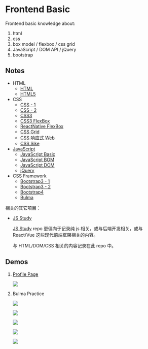 # Frontend Basic

Frontend basic knowledge about:

1. html
1. css
1. box model / flexbox / css grid
1. JavaScript / DOM API / jQuery
1. bootstrap

## Notes

* HTML
  * [HTML](notes/html.md)
  * [HTML5](notes/html5.md)
* CSS
  * [CSS - 1](notes/css-1.md)
  * [CSS - 2](notes/css-2.md)
  * [CSS3](notes/css3.md)
  * [CSS3 FlexBox](notes/css3-flexbox.md)
  * [ReactNative FlexBox](notes/react-native-flexbox.md)
  * [CSS Grid](notes/css-grid.md)
  * [CSS 响应式 Web](notes/css-responsive.md)
  * [CSS Sike](notes/css-sike.md)
* [JavaScript](notes/javascript-readme.md)
  * [JavaScript Basic](notes/javascript-basic.md)
  * [JavaScript BOM](notes/javascript-bom.md)
  * [JavaScript DOM](notes/javascript-dom.md)
  * [jQuery](notes/javascript-jquery.md)
* CSS Framework
  * [Bootstrap3 - 1](notes/bootstrap3-1.md)
  * [Bootstrap3 - 2](notes/bootstrap3-2.md)
  * [Bootstrap4](notes/bootstrap4.md)
  * [Bulma](notes/bulma.md)

相关的其它项目：

- [JS Study](https://github.com/baurine/js-study)

  [JS Study](https://github.com/baurine/js-study) repo 更偏向于记录纯 js 相关，或与后端开发相关，或与 React/Vue 这些现代前端框架相关的内容。

  与 HTML/DOM/CSS 相关的内容记录在此 repo 中。

## Demos

1. [Profile Page](http://baurine.github.io/sike-css/)

   ![](./art/css-profile-page.png)

1. Bulma Practice

   ![](./art/learn-bulma/lesson5-slides.png)

   ![](./art/learn-bulma/lesson9-blog.png)

   ![](./art/learn-bulma/lesson13-1.png)

   ![](./art/learn-bulma/lesson13-2.png)

   ![](./art/learn-bulma/bulma-crash-course.png)
